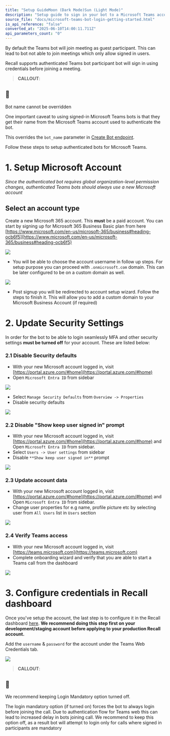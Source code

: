 ```yaml
---
title: "Setup GuideMoon (Dark Mode)Sun (Light Mode)"
description: "Setup guide to sign in your bot to a Microsoft Teams account."
source_file: "docs/microsoft-teams-bot-login-getting-started.html"
is_api_reference: "false"
converted_at: "2025-06-10T14:00:11.711Z"
api_parameters_count: "0"
---
```

By default the Teams bot will join meeting as guest participant. This can lead to bot not able to join meetings which only allow signed in users.

Recall supports authenticated Teams bot participant bot will sign in using credentials before joining a meeting.

> **CALLOUT**:

## 📘

Bot name cannot be overridden

One important caveat to using signed-in Microsoft Teams bots is that they get their name from the Microsoft Teams account used to authenticate the bot.

This overrides the `bot_name` parameter in [Create Bot endpoint](/reference/bot_create).

Follow these steps to setup authenticated bots for Microsoft Teams.

# 1\. Setup Microsoft Account

[](#1-setup-microsoft-account)

*Since the authenticated bot requires global organization-level permission changes, authenticated Teams bots should always use a new Microsoft account*

## Select an account type

[](#select-an-account-type)

Create a new Microsoft 365 account. This **must** be a paid account. You can start by signing up for Microsoft 365 Business Basic plan from here [https://www.microsoft.com/en-us/microsoft-365/business#heading-ocb6f5](https://www.microsoft.com/en-us/microsoft-365/business#heading-ocb6f5)

![](https://files.readme.io/74a2222-microsoft365_business_signup.png)
- You will be able to choose the account username in follow up steps. For setup purpose you can proceed with `.onmicrosoft.com` domain. This can be later configured to be on a custom domain as well.

![](https://files.readme.io/5a12b17-username_setup.png)
- Post signup you will be redirected to account setup wizard. Follow the steps to finish it. This will allow you to add a custom domain to your Microsoft Business Account (if required)

# 2\. Update Security Settings

[](#2-update-security-settings)

In order for the bot to be able to login seamlessly MFA and other security settings **must be turned off** for your account. These are listed below:

### 2.1 Disable Security defaults

[](#21-disable-security-defaults)
- With your new Microsoft account logged in, visit [https://portal.azure.com/#home](https://portal.azure.com/#home)
- Open `Microsoft Entra ID` from sidebar

![](https://files.readme.io/ce7e253-open_entra_id.png)
- Select `Manage Security Defaults` from `Overview -> Properties`
- Disable security defaults

![](https://files.readme.io/513918f-disable_security_defaults.png)

### 2.2 Disable "Show keep user signed in" prompt

[](#22-disable-show-keep-user-signed-in-prompt)
- With your new Microsoft account logged in, visit [https://portal.azure.com/#home](https://portal.azure.com/#home) and Open `Microsoft Entra ID` from sidebar.
- Select `Users -> User settings` from sidebar
- Disable `**Show keep user signed in**` prompt

![](https://files.readme.io/612962f-disable_keep_user_signed_in.png)

### 2.3 Update account data

[](#23-update-account-data)
- With your new Microsoft account logged in, visit [https://portal.azure.com/#home](https://portal.azure.com/#home) and Open `Microsoft Entra ID` from sidebar.
- Change user properties for e.g name, profile picture etc by selecting user from `All Users` list in `Users` section

![](https://files.readme.io/89f6f14-Screenshot_2023-11-16_at_4.04.07_PM.png)

### 2.4 Verify Teams access

[](#24-verify-teams-access)
- With your new Microsoft account logged in, visit [https://teams.microsoft.com](https://teams.microsoft.com)
- Complete onboarding wizard and verify that you are able to start a Teams call from the dashboard

![](https://files.readme.io/448f0e8-Screenshot_2023-11-16_at_4.07.45_PM.png)

# 3\. Configure credentials in Recall dashboard

[](#3-configure-credentials-in-recall-dashboard)

Once you've setup the account, the last step is to configure it in the Recall dashboard [here](https://api.recall.ai/dashboard/platforms/teams-web). **We recommend doing this step first on your development/staging account before applying to your production Recall account.**

Add the `username` & `password` for the account under the Teams Web Credentials tab.

![](https://files.readme.io/b6037ea-Screenshot_2023-11-16_at_4.12.49_PM.png)
> **CALLOUT**:

## 🚧

We recommend keeping Login Mandatory option turned off.

The login mandatory option (if turned on) forces the bot to always login before joining the call. Due to authentication flow for Teams web this can lead to increased delay in bots joining call. We recommend to keep this option off, as a result bot will attempt to login only for calls where signed in participants are mandatory
